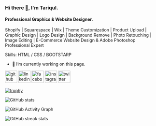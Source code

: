 ### Hi there 👋, I'm Tariqul.
#### Professional Graphics & Website Designer.
Shopify | Squarespace | Wix | Theme Customization | Product Upload | Graphic Design | Logo Design | Background Remove | Photo Retouching | Image Editing | E-Commerce Website Design & Adobe Photoshop Professional Expert

Skills: HTML / CSS / BOOTSTARP

- 🔭 I’m currently working on this page. 


[<img src='https://cdn.jsdelivr.net/npm/simple-icons@3.0.1/icons/github.svg' alt='github' height='40'>](https://github.com/tariqultuhin5)  [<img src='https://cdn.jsdelivr.net/npm/simple-icons@3.0.1/icons/linkedin.svg' alt='linkedin' height='40'>](https://www.linkedin.com/in/tariqultuhin5/)  [<img src='https://cdn.jsdelivr.net/npm/simple-icons@3.0.1/icons/facebook.svg' alt='facebook' height='40'>](https://www.facebook.com/tariqultuhin5)  [<img src='https://cdn.jsdelivr.net/npm/simple-icons@3.0.1/icons/instagram.svg' alt='instagram' height='40'>](https://www.instagram.com/tariqultuhin5/)  [<img src='https://cdn.jsdelivr.net/npm/simple-icons@3.0.1/icons/twitter.svg' alt='twitter' height='40'>](https://twitter.com/tariqultuhin5)  

[![trophy](https://github-profile-trophy.vercel.app/?username=tariqultuhin5)](https://github.com/ryo-ma/github-profile-trophy)

![GitHub stats](https://github-readme-stats.vercel.app/api?username=tariqultuhin5&show_icons=true)  

![GitHub Activity Graph](https://activity-graph.herokuapp.com/graph?username=tariqultuhin5)  

![GitHub streak stats](https://github-readme-streak-stats.herokuapp.com/?user=tariqultuhin5)
